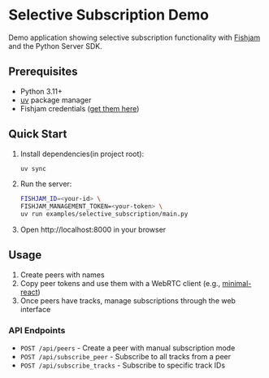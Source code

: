 # Selective Subscription Demo

Demo application showing selective subscription functionality with [Fishjam](https://fishjam.io) and the Python Server SDK.

## Prerequisites

- Python 3.11+
- [uv](https://docs.astral.sh/uv/) package manager
- Fishjam credentials ([get them here](https://fishjam.io/app))

## Quick Start

1. Install dependencies(in project root):
   ```bash
   uv sync
   ```

2. Run the server:
   ```bash
   FISHJAM_ID=<your-id> \
   FISHJAM_MANAGEMENT_TOKEN=<your-token> \
   uv run examples/selective_subscription/main.py
   ```

3. Open http://localhost:8000 in your browser

## Usage

1. Create peers with names
2. Copy peer tokens and use them with a WebRTC client (e.g., [minimal-react](https://github.com/fishjam-cloud/web-client-sdk/tree/main/examples/react-client/minimal-react))
3. Once peers have tracks, manage subscriptions through the web interface

### API Endpoints

- `POST /api/peers` - Create a peer with manual subscription mode
- `POST /api/subscribe_peer` - Subscribe to all tracks from a peer
- `POST /api/subscribe_tracks` - Subscribe to specific track IDs

